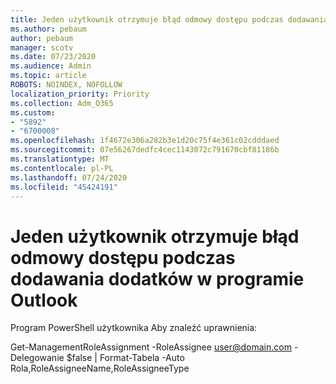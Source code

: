 ```yaml
---
title: Jeden użytkownik otrzymuje błąd odmowy dostępu podczas dodawania dodatków w programie Outlook
ms.author: pebaum
author: pebaum
manager: scotv
ms.date: 07/23/2020
ms.audience: Admin
ms.topic: article
ROBOTS: NOINDEX, NOFOLLOW
localization_priority: Priority
ms.collection: Adm_O365
ms.custom:
- "5892"
- "6700008"
ms.openlocfilehash: 1f4672e306a282b3e1d20c75f4e361c02cdddaed
ms.sourcegitcommit: 07e56267dedfc4cec1143072c791670cbf81186b
ms.translationtype: MT
ms.contentlocale: pl-PL
ms.lasthandoff: 07/24/2020
ms.locfileid: "45424191"
---
```

# <a name="one-user-gets-access-denied-error-while-adding-add-ins-in-outlook"></a>Jeden użytkownik otrzymuje błąd odmowy dostępu podczas dodawania dodatków w programie Outlook

Program PowerShell użytkownika Aby znaleźć uprawnienia:

Get-ManagementRoleAssignment -RoleAssignee [user@domain.com](mailto:user@domain.com "mailto:user@domain.com") -Delegowanie $false | Format-Tabela -Auto Rola,RoleAssigneeName,RoleAssigneeType